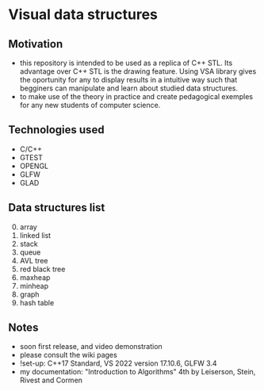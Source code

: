 # Visual data structures

## Motivation 
- this repository is intended to be used as a replica of C++ STL. Its advantage over C++ STL is the drawing feature. Using VSA library gives the oportunity for any to display results in a intuitive way such that begginers can manipulate and learn about studied data structures.
- to make use of the theory in practice and create pedagogical exemples for any new students of computer science. 

## Technologies used
- C/C++
- GTEST
- OPENGL
- GLFW
- GLAD

## Data structures list
0. array
1. linked list
2. stack
3. queue
4. AVL tree
5. red black tree
6. maxheap
7. minheap
8. graph
9. hash table

## Notes
- soon first release, and video demonstration
- please consult the wiki pages 
- !set-up: C++17 Standard, VS 2022 version 17.10.6, GLFW 3.4 
- my documentation: "Introduction to Algorithms" 4th by Leiserson, Stein, Rivest and Cormen
